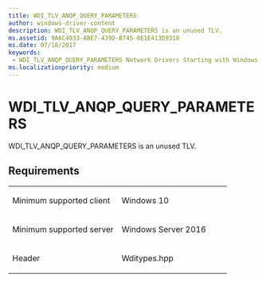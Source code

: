 ```yaml
---
title: WDI_TLV_ANQP_QUERY_PARAMETERS
author: windows-driver-content
description: WDI_TLV_ANQP_QUERY_PARAMETERS is an unused TLV.
ms.assetid: 9A6C4033-ABE7-439D-B745-0E1E413D9318
ms.date: 07/18/2017 
keywords:
 - WDI_TLV_ANQP_QUERY_PARAMETERS Network Drivers Starting with Windows Vista
ms.localizationpriority: medium
---
```


# WDI\_TLV\_ANQP\_QUERY\_PARAMETERS


WDI\_TLV\_ANQP\_QUERY\_PARAMETERS is an unused TLV.

Requirements
------------

<table>
<colgroup>
<col width="50%" />
<col width="50%" />
</colgroup>
<tbody>
<tr class="odd">
<td><p>Minimum supported client</p></td>
<td><p>Windows 10</p></td>
</tr>
<tr class="even">
<td><p>Minimum supported server</p></td>
<td><p>Windows Server 2016</p></td>
</tr>
<tr class="odd">
<td><p>Header</p></td>
<td>Wditypes.hpp</td>
</tr>
</tbody>
</table>

 

 





